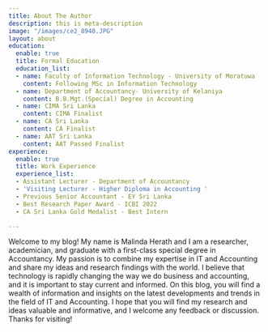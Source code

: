 ```yaml
---
title: About The Author
description: this is meta-description
image: "/images/ce2_8940.JPG"
layout: about
education:
  enable: true
  title: Formal Education
  education_list:
  - name: Faculty of Information Technology - University of Moratuwa
    content: Following MSc in Information Technology
  - name: Department of Accountancy- University of Kelaniya
    content: B.B.Mgt.(Special) Degree in Accounting
  - name: CIMA Sri Lanka
    content: CIMA Finalist
  - name: CA Sri Lanka
    content: CA Finalist
  - name: AAT Sri Lanka
    content: AAT Passed Finalist
experience:
  enable: true
  title: Work Experience
  experience_list:
  - Assistant Lecturer - Department of Accountancy
  - 'Visiting Lecturer - Higher Diploma in Accounting '
  - Previous Senior Accountant - EY Sri Lanka
  - Best Research Paper Award - ICBI 2022
  - CA Sri Lanka Gold Medalist - Best Intern

---
```

Welcome to my blog! My name is Malinda Herath and I am a researcher, academician, and graduate with a first-class special degree in Accountancy. My passion is to combine my expertise in IT and Accounting and share my ideas and research findings with the world. I believe that technology is rapidly changing the way we do business and accounting, and it is important to stay current and informed. On this blog, you will find a wealth of information and insights on the latest developments and trends in the field of IT and Accounting. I hope that you will find my research and ideas valuable and informative, and I welcome any feedback or discussion. Thanks for visiting!